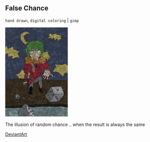 ## False Chance

`hand drawn`, `digital coloring` | `gimp`

![False Chance drawing](/images/drawings/false_chance.png "False Chance")

The illusion of random chance .. when the result is always the same

<a class="button" href="https://www.deviantart.com/darkdimensiongd/art/False-Chance-866894140">DeviantArt</a>
